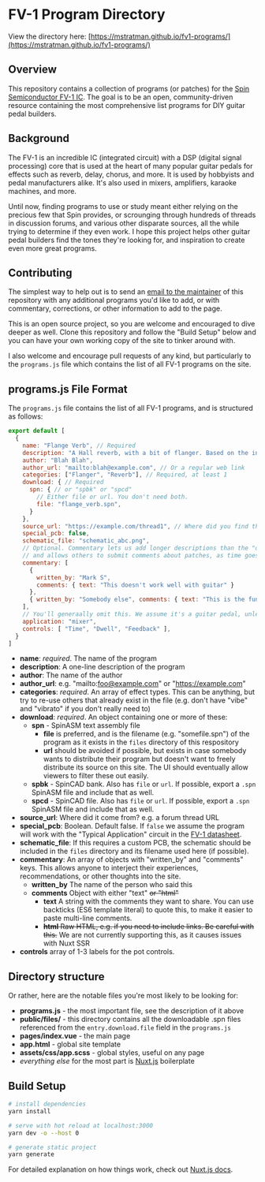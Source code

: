 # FV-1 Program Directory

View the directory here: [https://mstratman.github.io/fv1-programs/](https://mstratman.github.io/fv1-programs/)

## Overview

This repository contains a collection of programs (or patches) for the
[Spin Semiconductor FV-1 IC](http://spinsemi.com/products.html). The goal is to be an open, community-driven
resource containing the most comprehensive list programs for DIY guitar pedal builders. 

## Background

The FV-1 is an incredible IC (integrated circuit) with a DSP (digital signal processing) core that is used at the heart of many popular guitar pedals for effects such as reverb, delay, chorus, and more. It is used by hobbyists and pedal manufacturers alike.  It's also used in mixers, amplifiers, karaoke machines, and more.

Until now, finding programs to use or study meant either relying on the precious few that Spin provides, or scrounging through hundreds of threads in discussion forums, and various other disparate sources, all the while trying to determine if they even work. I hope this project helps other guitar pedal builders find the tones they're looking for, and inspiration to create even more great programs.

## Contributing

The simplest way to help out is to send an [email to the maintainer](stratman@gmail.com) of this
repository with any additional programs you'd like to add, or with commentary, corrections, or other information to add to the page.

This is an open source project, so you are welcome and encouraged to dive deeper as well.  Clone this repository and follow the "Build Setup" below and you can have your own working copy of the site to tinker around with.

I also welcome and encourage pull requests of any kind, but particularly to the `programs.js` file which contains the list of all FV-1 programs on the site.

## programs.js File Format

The `programs.js` file contains the list of all FV-1 programs, and is
structured as follows:

```js
export default [
  {
    name: "Flange Verb", // Required
    description: "A Hall reverb, with a bit of flanger. Based on the internal ROM program, with a few tweaks.",
    author: "Blah Blah",
    author_url: "mailto:blah@example.com", // Or a regular web link
    categories: ["Flanger", "Reverb"], // Required, at least 1
    download: { // Required
      spn: { // or "spbk" or "spcd"
        // Either file or url. You don't need both.
        file: "flange_verb.spn",
      }
    },
    source_url: "https://example.com/thread1", // Where did you find this, particularly if there is discussion about it
    special_pcb: false,
    schematic_file: "schematic_abc.png",
    // Optional. Commentary lets us add longer descriptions than the "description" field,
    // and allows others to submit comments about patches, as time goes on.
    commentary: [
      {
        written_by: "Mark S",
        comments: { text: "This doesn't work well with guitar" }
      },
      { written_by: "Somebody else", comments: { text: "This is the funkiest Flanger ever" } },
    ],
    // You'll generaally omit this. We assume it's a guitar pedal, unless this is set to something else
    application: "mixer",
    controls: [ "Time", "Dwell", "Feedback" ],
  }
]
```

* **name**: *required*. The name of the program
* **description**: A one-line description of the program
* **author**: The name of the author
* **author_url**: e.g. "mailto:foo@example.com" or "https://example.com"
* **categories**: *required*. An array of effect types. This can be anything, but try to re-use others that already exist in the file (e.g. don't have "vibe" and "vibrato" if you don't really need to)
* **download**: *required*. An object containing one or more of these:
  * **spn** - SpinASM text assembly file
    * **file** is preferred, and is the filename (e.g. "somefile.spn") of the program as it exists in the `files` directory of this respository
    * **url** should be avoided if possible, but exists in case somebody wants to distribute their program but doesn't want to freely distribute its source on this site. The UI should eventually allow viewers to filter these out easily.
  * **spbk** - SpinCAD bank. Also has `file` or `url`. If possible, export a `.spn` SpinASM file and include that as well.
  * **spcd** - SpinCAD file. Also has `file` or `url`. If possible, export a `.spn` SpinASM file and include that as well.
* **source_url**: Where did it come from? e.g. a forum thread URL
* **special_pcb**: Boolean. Default false. If `false` we assume the program will work with the "Typical Application" circuit in the [FV-1 datasheet](http://www.spinsemi.com/Products/datasheets/spn1001/FV-1.pdf).
* **schematic_file**: If this requires a custom PCB, the schematic should be included in the `files` directory and its filename used here (if possible).
* **commentary**: An array of objects with "written_by" and "comments" keys.  This allows anyone to interject their experiences, recommendations, or other thoughts into the site.
  * **written_by** The name of the person who said this
  * **comments** Object with either "text" ~~or "html"~~
    * **text** A string with the comments they want to share. You can use backticks (ES6 template literal) to quote this, to make it easier to paste multi-line comments.
    * ~~**html** Raw HTML, e.g. if you need to include links. Be careful with this.~~ We are not currently supporting this, as it causes issues with Nuxt SSR
* **controls** array of 1-3 labels for the pot controls.

## Directory structure

Or rather, here are the notable files you're most likely to be looking for:

* **programs.js** - the most important file, see the description of it above
* **public/files/** - this directory contains all the downloadable .spn files referenced from the `entry.download.file` field in the `programs.js`
* **pages/index.vue** - the main page
* **app.html** - global site template
* **assets/css/app.scss** - global styles, useful on any page
* *everything else* for the most part is [Nuxt.js](https://nuxtjs.org/) boilerplate

## Build Setup

``` bash
# install dependencies
yarn install

# serve with hot reload at localhost:3000
yarn dev -o --host 0

# generate static project
yarn generate
```

For detailed explanation on how things work, check out [Nuxt.js docs](https://nuxtjs.org).
